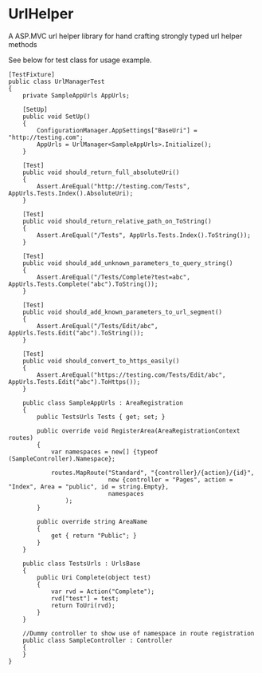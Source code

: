 UrlHelper
=========

A  ASP.MVC url helper library for hand crafting strongly typed url helper methods 

See below for test class for usage example.

	[TestFixture]
	public class UrlManagerTest
	{
		private SampleAppUrls AppUrls;
 
		[SetUp]
		public void SetUp()
		{
			ConfigurationManager.AppSettings["BaseUri"] = "http://testing.com";
			AppUrls = UrlManager<SampleAppUrls>.Initialize();
		}

		[Test]
		public void should_return_full_absoluteUri()
		{
			Assert.AreEqual("http://testing.com/Tests", AppUrls.Tests.Index().AbsoluteUri);
		}

		[Test]
		public void should_return_relative_path_on_ToString()
		{
			Assert.AreEqual("/Tests", AppUrls.Tests.Index().ToString());
		}

		[Test]
		public void should_add_unknown_parameters_to_query_string()
		{
			Assert.AreEqual("/Tests/Complete?test=abc", AppUrls.Tests.Complete("abc").ToString());
		}

		[Test]
		public void should_add_known_parameters_to_url_segment()
		{
			Assert.AreEqual("/Tests/Edit/abc", AppUrls.Tests.Edit("abc").ToString());
		}

		[Test]
		public void should_convert_to_https_easily()
		{
			Assert.AreEqual("https://testing.com/Tests/Edit/abc", AppUrls.Tests.Edit("abc").ToHttps());
		}

		public class SampleAppUrls : AreaRegistration
		{
			public TestsUrls Tests { get; set; }

			public override void RegisterArea(AreaRegistrationContext routes)
			{
				var namespaces = new[] {typeof (SampleController).Namespace};

				routes.MapRoute("Standard", "{controller}/{action}/{id}",
				                new {controller = "Pages", action = "Index", Area = "public", id = string.Empty},
				                namespaces
					);
			}

			public override string AreaName
			{
				get { return "Public"; }
			}
		}

		public class TestsUrls : UrlsBase
		{
			public Uri Complete(object test)
			{
				var rvd = Action("Complete");
				rvd["test"] = test;
				return ToUri(rvd);
			}
		}

		//Dummy controller to show use of namespace in route registration
		public class SampleController : Controller
		{
		}
	}
